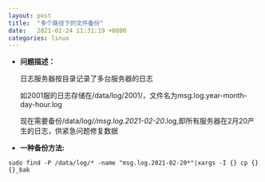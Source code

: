 ```yaml
---
layout: post
title:  "多个路径下的文件备份"
date:   2021-02-24 11:31:19 +0800
categories: linux
---
```

- **问题描述：**

  日志服务器按目录记录了多台服务器的日志

  如2001服的日志存储在/data/log/2001/，文件名为msg.log.year-month-day-hour.log

  现在需要备份/data/log/*/msg.log.2021-02-20*.log,即所有服务器在2月20产生的日志，供紧急问题修复数据

- **一种备份方法:**
```shell
sudo find -P /data/log/* -name "msg.log.2021-02-20*"|xargs -I {} cp {} {}_bak
```
